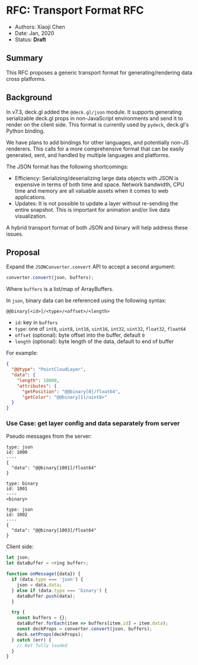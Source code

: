 # RFC: Transport Format RFC

* Authors: Xiaoji Chen
* Date: Jan, 2020
* Status: **Draft**

## Summary

This RFC proposes a generic transport format for generating/rendering data cross platforms.

## Background

In v7.3, deck.gl added the `@deck.gl/json` module. It supports generating serializable deck.gl props in non-JavaScript environments and send it to render on the client side. This format is currently used by `pydeck`, deck.gl's Python binding.

We have plans to add bindings for other languages, and potentially non-JS renderers. This calls for a more comprehensive format that can be easily generated, sent, and handled by multiple languages and platforms.

The JSON format has the following shortcomings:

- Efficiency: Serializing/deserializing large data objects with JSON is expensive in terms of both time and space. Network bandwidth, CPU time and memory are all valuable assets when it comes to web applications.
- Updates: It is not possible to update a layer without re-sending the entire snapshot. This is important for animation and/or live data visualization.

A hybrid transport format of both JSON and binary will help address these issues.

## Proposal

Expand the `JSONConverter.convert` API to accept a second argument:

```js
converter.convert(json, buffers);
```

Where `buffers` is a list/map of ArrayBuffers.

In `json`, binary data can be referenced using the following syntax:

```
@@binary[<id>]/<type>/<offset>/<length>
```

- `id`: key in `buffers`
- `type`: one of `int8`, `uint8`, `int16`, `uint16`, `int32`, `uint32`, `float32`, `float64`
- `offset` (optional): byte offset into the buffer, default `0`
- `length` (optional): byte length of the data, default to end of buffer

For example:

```json
{
  "@@type": "PointCloudLayer",
  "data": {
    "length": 10000,
    "attributes": {
      "getPosition": "@@binary[0]/float64",
      "getColor": "@@binary[1]/uint8>"
  }
}
```

### Use Case: get layer config and data separately from server

Pseudo messages from the server:

```
type: json
id: 1000
----
{
  "data": "@@binary[1001]/float64"
}
```

```
type: binary
id: 1001
----
<binary>
```

```
type: json
id: 1002
----
{
  "data": "@@binary[1003]/float64"
}
```

Client side:

```js
let json;
let dataBuffer = <ring buffer>;

function onMessage({data}) {
  if (data.type === 'json') {
    json = data.data;
  } else if (data.type === 'binary') {
    dataBuffer.push(data);
  }

  try {
    const buffers = {};
    dataBuffer.forEach(item => buffers[item.id] = item.data);
    const deckProps = converter.convert(json, buffers);
    deck.setProps(deckProps);
  } catch (err) {
    // Not fully loaded
  }
}
```
